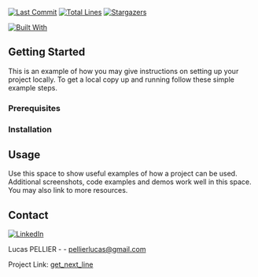 [![Last Commit][last-commit]][project-url]
[![Total Lines][total-lines]][project-url]
[![Stargazers][stars-shield]][stars-url]

[![Built With][built-with-c]][project-url]

## Getting Started

This is an example of how you may give instructions on setting up your project locally.
To get a local copy up and running follow these simple example steps.

### Prerequisites

### Installation

## Usage

Use this space to show useful examples of how a project can be used. Additional screenshots, code examples and demos work well in this space. You may also link to more resources.

## Contact

[![LinkedIn][linkedin-shield]][linkedin-url]

Lucas PELLIER - - pellierlucas@gmail.com

Project Link: [get_next_line](https://github.com/lpellier/get_next_line)

[built-with-c]: https://img.shields.io/badge/built%20with-C-blueviolet

[project-url]: https://github.com/lpellier/get_next_line

[total-lines]: https://img.shields.io/tokei/lines/github/lpellier/get_next_line
[last-commit]: https://img.shields.io/github/last-commit/lpellier/get_next_line?style=flat

[stars-shield]: https://img.shields.io/github/stars/lpellier/get_next_line.svg?style=flat
[stars-url]: https://github.com/lpellier/get_next_line/stargazers
[linkedin-shield]: https://img.shields.io/badge/-LinkedIn-black.svg?flat&logo=linkedin&colorB=555
[linkedin-url]: https://linkedin.com/in/linkedin_username
[product-screenshot]: images/screenshot.png
[React.js]: https://img.shields.io/badge/React-20232A?style=for-the-badge&logo=react&logoColor=61DAFB
[React-url]: https://reactjs.org/ 